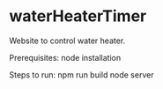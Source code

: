 # waterHeaterTimer
Website to control water heater.

Prerequisites:
node installation

Steps to run:
npm run build
node server
